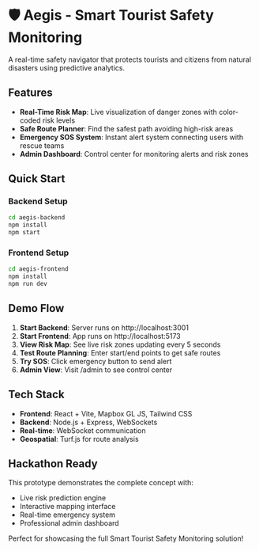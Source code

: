 # 🛡️ Aegis - Smart Tourist Safety Monitoring

A real-time safety navigator that protects tourists and citizens from natural disasters using predictive analytics.

## Features

- **Real-Time Risk Map**: Live visualization of danger zones with color-coded risk levels
- **Safe Route Planner**: Find the safest path avoiding high-risk areas
- **Emergency SOS System**: Instant alert system connecting users with rescue teams
- **Admin Dashboard**: Control center for monitoring alerts and risk zones

## Quick Start

### Backend Setup
```bash
cd aegis-backend
npm install
npm start
```

### Frontend Setup
```bash
cd aegis-frontend
npm install
npm run dev
```

## Demo Flow

1. **Start Backend**: Server runs on http://localhost:3001
2. **Start Frontend**: App runs on http://localhost:5173
3. **View Risk Map**: See live risk zones updating every 5 seconds
4. **Test Route Planning**: Enter start/end points to get safe routes
5. **Try SOS**: Click emergency button to send alert
6. **Admin View**: Visit /admin to see control center

## Tech Stack

- **Frontend**: React + Vite, Mapbox GL JS, Tailwind CSS
- **Backend**: Node.js + Express, WebSockets
- **Real-time**: WebSocket communication
- **Geospatial**: Turf.js for route analysis

## Hackathon Ready

This prototype demonstrates the complete concept with:
- Live risk prediction engine
- Interactive mapping interface
- Real-time emergency system
- Professional admin dashboard

Perfect for showcasing the full Smart Tourist Safety Monitoring solution!
